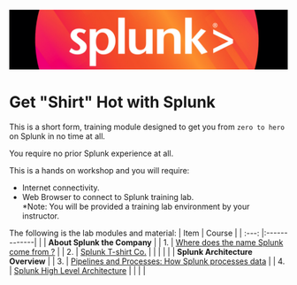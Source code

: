 ![Splunk Logo](/images/logo.png)
# Get "Shirt" Hot with Splunk
This is a short form, training module designed to get you from `zero to hero` on Splunk in no time at all.  
  
You require no prior Splunk experience at all.  
  
This is a hands on workshop and you will require:  
 - Internet connectivity.  
 - Web Browser to connect to Splunk training lab.  
*Note: You will be provided a training lab environment by your instructor.  
  
The following is the lab modules and material:
| Item | Course  | 
| :---: |:-------------| 
|     | **About Splunk the Company** |
| 1.  | [Where does the name Splunk come from ?](labs/splunk_the_name.md) |
| 2.  | [Splunk T-shirt Co.](labs/tshirt_co.md) |
|     | |
|     | **Splunk Architecture Overview** |
| 3.  | [Pipelines and Processes: How Splunk processes data](labs/pipelines_and_processes.md) |
| 4.  | [Splunk High Level Architecture](labs/architecture.md) |
|     | |
  
  
